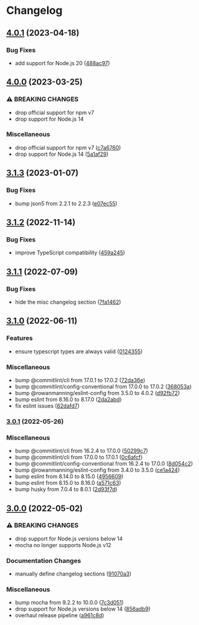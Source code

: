 # Changelog

## [4.0.1](https://github.com/rowanmanning/dates-between/compare/v4.0.0...v4.0.1) (2023-04-18)


### Bug Fixes

* add support for Node.js 20 ([488ac97](https://github.com/rowanmanning/dates-between/commit/488ac9785e63d3c40425ec0ffd6ed2188dd802ca))

## [4.0.0](https://github.com/rowanmanning/dates-between/compare/v3.1.3...v4.0.0) (2023-03-25)


### ⚠ BREAKING CHANGES

* drop official support for npm v7
* drop support for Node.js 14

### Miscellaneous

* drop official support for npm v7 ([c7a6760](https://github.com/rowanmanning/dates-between/commit/c7a6760f6e05217016718e30194159f429fd0e6e))
* drop support for Node.js 14 ([5a1af29](https://github.com/rowanmanning/dates-between/commit/5a1af296900286f6a14c14390bd62ef261455e7b))

## [3.1.3](https://github.com/rowanmanning/dates-between/compare/v3.1.2...v3.1.3) (2023-01-07)


### Bug Fixes

* bump json5 from 2.2.1 to 2.2.3 ([e07ec55](https://github.com/rowanmanning/dates-between/commit/e07ec559b34027024199da3344f9c1f701ac85c2))

## [3.1.2](https://github.com/rowanmanning/dates-between/compare/v3.1.1...v3.1.2) (2022-11-14)


### Bug Fixes

* improve TypeScript compatibility ([459a245](https://github.com/rowanmanning/dates-between/commit/459a2456a817da84337298630a426c712abc7c19))

## [3.1.1](https://github.com/rowanmanning/dates-between/compare/v3.1.0...v3.1.1) (2022-07-09)


### Bug Fixes

* hide the misc changelog section ([7fa1462](https://github.com/rowanmanning/dates-between/commit/7fa14623f3e5883f70cf471392d4f518cfebc00e))

## [3.1.0](https://github.com/rowanmanning/dates-between/compare/v3.0.1...v3.1.0) (2022-06-11)


### Features

* ensure typescript types are always valid ([0124355](https://github.com/rowanmanning/dates-between/commit/01243557229c84eeb4ae6ed277a545113a5aef85))


### Miscellaneous

* bump @commitlint/cli from 17.0.1 to 17.0.2 ([72da36e](https://github.com/rowanmanning/dates-between/commit/72da36e1756bd39a071824a56cc90b1e4fa94c3b))
* bump @commitlint/config-conventional from 17.0.0 to 17.0.2 ([368053a](https://github.com/rowanmanning/dates-between/commit/368053afa3a0735482d3e088ab73386d38cc000c))
* bump @rowanmanning/eslint-config from 3.5.0 to 4.0.2 ([d92fb72](https://github.com/rowanmanning/dates-between/commit/d92fb721b0942d8d7c6ec1601045d2de6e7cdc7a))
* bump eslint from 8.16.0 to 8.17.0 ([2da2abd](https://github.com/rowanmanning/dates-between/commit/2da2abda40fa43d3f3fe936f0ac18024801f0d18))
* fix eslint issues ([62dafd7](https://github.com/rowanmanning/dates-between/commit/62dafd77338b92f90c46bccca224f937f751cbb8))

### [3.0.1](https://github.com/rowanmanning/dates-between/compare/v3.0.0...v3.0.1) (2022-05-26)


### Miscellaneous

* bump @commitlint/cli from 16.2.4 to 17.0.0 ([50299c7](https://github.com/rowanmanning/dates-between/commit/50299c7bd676ea488cc549d70edc88a8adc47fe8))
* bump @commitlint/cli from 17.0.0 to 17.0.1 ([0c6afcf](https://github.com/rowanmanning/dates-between/commit/0c6afcf148eb65b04b6781cade47da290647c549))
* bump @commitlint/config-conventional from 16.2.4 to 17.0.0 ([8d054c2](https://github.com/rowanmanning/dates-between/commit/8d054c2e7f3378ca7c4109c45c9d222830e7a467))
* bump @rowanmanning/eslint-config from 3.4.0 to 3.5.0 ([ce1a424](https://github.com/rowanmanning/dates-between/commit/ce1a424fc2d9d4a9deafd016563a1fbf172ae3b3))
* bump eslint from 8.14.0 to 8.15.0 ([4956609](https://github.com/rowanmanning/dates-between/commit/495660932b282ca34b2d70fc4db0e448590a4aa2))
* bump eslint from 8.15.0 to 8.16.0 ([a571c63](https://github.com/rowanmanning/dates-between/commit/a571c63104b96c1e9410555da8ad7f25d7809025))
* bump husky from 7.0.4 to 8.0.1 ([2d93f7d](https://github.com/rowanmanning/dates-between/commit/2d93f7da2ef6f1b4f7ffb24fc821f9f16e539a0b))

## [3.0.0](https://github.com/rowanmanning/dates-between/compare/v2.1.0...v3.0.0) (2022-05-02)


### ⚠ BREAKING CHANGES

* drop support for Node.js versions below 14
* mocha no longer supports Node.js v12

### Documentation Changes

* manually define changelog sections ([91070a3](https://github.com/rowanmanning/dates-between/commit/91070a3179077850809f89767048f9804a3315c9))


### Miscellaneous

* bump mocha from 9.2.2 to 10.0.0 ([7c3d051](https://github.com/rowanmanning/dates-between/commit/7c3d05153b53e8f30e71d721fd3b8ac674673c74))
* drop support for Node.js versions below 14 ([856adb9](https://github.com/rowanmanning/dates-between/commit/856adb9d825fa68a2398e90b7fa1a86a15975b3f))
* overhaul release pipeline ([a961c8d](https://github.com/rowanmanning/dates-between/commit/a961c8d444daf719a8364fd8c813529d145a3ee7))

